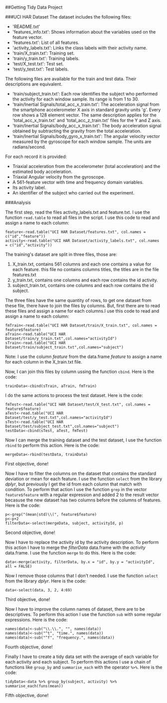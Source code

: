 ##Getting Tidy Data Project

###UCI HAR Dataset
The dataset includes the following files:

- 'README.txt'
- 'features_info.txt': Shows information about the variables used on the feature vector.
- 'features.txt': List of all features.
- 'activity_labels.txt': Links the class labels with their activity name.
- 'train/X_train.txt': Training set.
- 'train/y_train.txt': Training labels.
- 'test/X_test.txt': Test set.
- 'test/y_test.txt': Test labels.

The following files are available for the train and test data. Their descriptions are equivalent. 

- 'train/subject_train.txt': Each row identifies the subject who performed the activity for each window sample. Its range is from 1 to 30. 
- 'train/Inertial Signals/total_acc_x_train.txt': The acceleration signal from the smartphone accelerometer X axis in standard gravity units 'g'. Every row shows a 128 element vector. The same description applies for the 'total_acc_x_train.txt' and 'total_acc_z_train.txt' files for the Y and Z axis. 
- 'train/Inertial Signals/body_acc_x_train.txt': The body acceleration signal obtained by subtracting the gravity from the total acceleration. 
- 'train/Inertial Signals/body_gyro_x_train.txt': The angular velocity vector measured by the gyroscope for each window sample. The units are radians/second. 
 
For each record it is provided:

- Triaxial acceleration from the accelerometer (total acceleration) and the estimated body acceleration.
- Triaxial Angular velocity from the gyroscope. 
- A 561-feature vector with time and frequency domain variables. 
- Its activity label. 
- An identifier of the subject who carried out the experiment.

###Analysis

The first step, read the files activity_labels.txt and feature.txt. I use the function `read.table` to read all files in the script. I use this code to read and assign a name to each column:

```
feature<-read.table("UCI HAR Dataset/features.txt", col.names = c("id","feature"))
activity<-read.table("UCI HAR Dataset/activity_labels.txt", col.names = c("id","activity"))
```

The training's dataset are split in three files, those are:

1. X_train.txt, contains 561 columns and each one contains a value for each feature. this file no contains columns titles, the titles are in the file features.txt
2. y_train.txt, contains one columns and each row contains the id activity.
3. subject_train.txt, contains one columns and each row contains the id subject.

The three files have the same quantity of rows, to get one dataset from these file, there have to join the files by columns. But, first there are to read these files and assign a name for each columns.I use this code to read and assign a name to each column:

```
fmTrain<-read.table("UCI HAR Dataset/train/X_train.txt", col.names = feature$feature)
aTrain<-read.table("UCI HAR Dataset/train/y_train.txt",col.names="activityId")
sTrain<-read.table("UCI HAR Dataset/train/subject_train.txt",col.names="subject")
```

Note: I use the column *feature* from the data.frame *feature* to assign a name for each column in the X_train.txt file.

Now, I can join this files by column ussing the function `cbind`. Here is the code:

```
trainData<-cbind(sTrain, aTrain, fmTrain)
```

I do the same actions to process the test dataset. Here is the code:

```
fmTest<-read.table("UCI HAR Dataset/test/X_test.txt", col.names = feature$feature)
aTest<-read.table("UCI HAR Dataset/test/y_test.txt",col.names="activityId")
sTest<-read.table("UCI HAR Dataset/test/subject_test.txt",col.names="subject")
testData<-cbind(sTest, aTest, fmTest)
```

Now I can merge the training dataset and the test dataset, I use the function `rbind` to perform this action. Here is the code:

```
mergeData<-rbind(testData, trainData)
```
First objective, done!

Now I have to filter the columns on the dataset that contains the standard deviation or mean for each feature. I use the function `select` from the library *dplyr*, but previously I get the id from each column that match with condition. To perform that action I use the function `grep` in the vector `feature$feature` with a regular expression and added 2 to the result vector becasuse the new dataset has two columns before the columns of features. Here is the code:

```
p<-grep("(mean|std)\\(", feature$feature)
p<-p+2
filterData<-select(mergeData, subject, activityId, p)
```
Second objective, done!

Now I have to replace the activity id by the activity description. To perform this action I have to merge the *filterData* data.frame with the *activity* data.frame. I use the function `merge` to do this. Here is the code:

```
data<-merge(activity, filterData, by.x = "id", by.y = "activityId", all = FALSE)
```

Now I remove those columns that I don't needed. I use the function `select` from the library *dplyr*. Here is the code:

```
data<-select(data, 3, 2, 4:69)
```
Third objective, done!

Now I have to improve the column names of dataset, there are to be descriptives. To perform this action I use the function `sub` with some regular expressions. Here is the code:

```
names(data)<-sub("\\.\\.", "", names(data))
names(data)<-sub("^t", "time.", names(data))
names(data)<-sub("^f", "frequency.", names(data))
```
Fourth objective, done!

Finally I have to create a tidy data set with the average of each variable for each activity and each subject. To perform this actions I use a chain of functions like `group_by` and `summarise_each` with the operator `%>%`. Here is the code:

```
tidyData<-data %>% group_by(subject, activity) %>% summarise_each(funs(mean))
```
Fifth objective, done!
